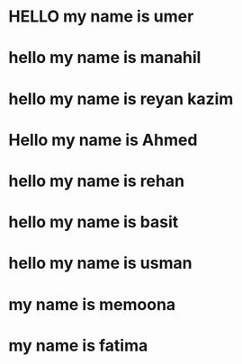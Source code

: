 <h1>HELLO my name is umer </h1>
<h1>hello my name is manahil</h1>
<h1>hello my name is reyan kazim</h1>
<h1>Hello my name is Ahmed</h1>
<h1>hello my name is rehan</h1>
<h1>hello my name is basit</h1>
<h1>hello my name is usman</h1>
<h1>my name is memoona</h1>
<h1>my name is fatima</h1>
